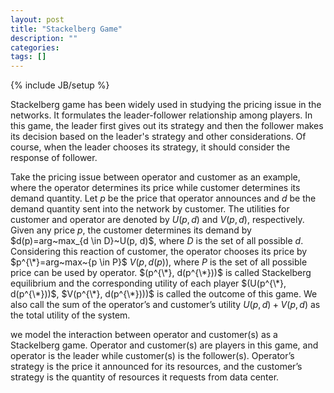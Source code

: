 ```yaml
---
layout: post
title: "Stackelberg Game"
description: ""
categories: 
tags: []
---
```

{% include JB/setup %}

Stackelberg game has been widely used in studying the pricing issue in the networks. It formulates the leader-follower relationship among players. In this game, the leader first gives out its strategy and then the follower makes its decision based on the leader's strategy and other considerations. Of course, when the leader chooses its strategy, it should consider the response of follower.

Take the pricing issue between operator and customer as an example, where the operator determines its price while customer determines its demand quantity. Let $p$ be the price that operator announces and $d$ be the demand quantity sent into the network by customer. The utilities for customer and operator are denoted by $U(p, d)$ and $V(p, d)$, respectively. Given any price $p$, the customer determines its demand by $d(p)=arg~max_{d \in D }~U(p, d)$, where $D$ is the set of all possible $d$. Considering this reaction of customer, the operator chooses its price by $p^{\*}=arg~max~{p \in P}$ $V(p, d(p))$, where $P$ is the set of all possible price can be used by operator. $(p^{\*}, d(p^{\*}))$ is called Stackelberg equilibrium and the corresponding utility of each player $(U(p^{\*}, d(p^{\*}))$, $V(p^{\*}, d(p^{\*})))$ is called the outcome of this game. We also call the sum of the operator’s and customer’s utility $U(p, d)+ V(p, d)$ as the total utility of the system.

we model the interaction between operator and customer(s) as a Stackelberg game. Operator and customer(s) are players in this game, and operator is the leader while customer(s) is the follower(s). Operator’s strategy is the price it announced for its resources, and the customer’s strategy is the quantity of resources it requests from data center.